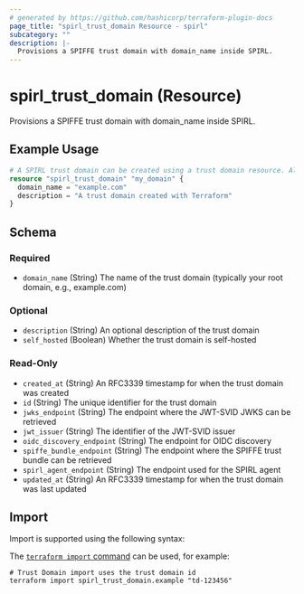 ```yaml
---
# generated by https://github.com/hashicorp/terraform-plugin-docs
page_title: "spirl_trust_domain Resource - spirl"
subcategory: ""
description: |-
  Provisions a SPIFFE trust domain with domain_name inside SPIRL.
---
```


# spirl_trust_domain (Resource)

Provisions a SPIFFE trust domain with domain_name inside SPIRL.

## Example Usage

```terraform
# A SPIRL trust domain can be created using a trust domain resource. Alternatively, an existing trust domain can be used via the trust domain data source.
resource "spirl_trust_domain" "my_domain" {
  domain_name = "example.com"
  description = "A trust domain created with Terraform"
}
```

<!-- schema generated by tfplugindocs -->
## Schema

### Required

- `domain_name` (String) The name of the trust domain (typically your root domain, e.g., example.com)

### Optional

- `description` (String) An optional description of the trust domain
- `self_hosted` (Boolean) Whether the trust domain is self-hosted

### Read-Only

- `created_at` (String) An RFC3339 timestamp for when the trust domain was created
- `id` (String) The unique identifier for the trust domain
- `jwks_endpoint` (String) The endpoint where the JWT-SVID JWKS can be retrieved
- `jwt_issuer` (String) The identifier of the JWT-SVID issuer
- `oidc_discovery_endpoint` (String) The endpoint for OIDC discovery
- `spiffe_bundle_endpoint` (String) The endpoint where the SPIFFE trust bundle can be retrieved
- `spirl_agent_endpoint` (String) The endpoint used for the SPIRL agent
- `updated_at` (String) An RFC3339 timestamp for when the trust domain was last updated

## Import

Import is supported using the following syntax:

The [`terraform import` command](https://developer.hashicorp.com/terraform/cli/commands/import) can be used, for example:

```shell
# Trust Domain import uses the trust domain id
terraform import spirl_trust_domain.example "td-123456"
```

